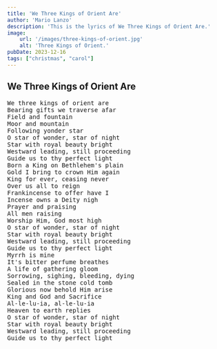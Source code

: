 ```yaml
---
title: 'We Three Kings of Orient Are'
author: 'Mario Lanzo'
description: 'This is the lyrics of We Three Kings of Orient Are.'
image:
    url: '/images/three-kings-of-orient.jpg'
    alt: 'Three Kings of Orient.'
pubDate: 2023-12-16
tags: ["christmas", "carol"]
---
```



## We Three Kings of Orient Are

<pre>
We three kings of orient are
Bearing gifts we traverse afar
Field and fountain
Moor and mountain
Following yonder star
O star of wonder, star of night
Star with royal beauty bright
Westward leading, still proceeding
Guide us to thy perfect light
Born a King on Bethlehem's plain
Gold I bring to crown Him again
King for ever, ceasing never
Over us all to reign
Frankincense to offer have I
Incense owns a Deity nigh
Prayer and praising
All men raising
Worship Him, God most high
O star of wonder, star of night
Star with royal beauty bright
Westward leading, still proceeding
Guide us to thy perfect light
Myrrh is mine
It's bitter perfume breathes
A life of gathering gloom
Sorrowing, sighing, bleeding, dying
Sealed in the stone cold tomb
Glorious now behold Him arise
King and God and Sacrifice
Al-le-lu-ia, al-le-lu-ia
Heaven to earth replies
O star of wonder, star of night
Star with royal beauty bright
Westward leading, still proceeding
Guide us to thy perfect light
</pre>
